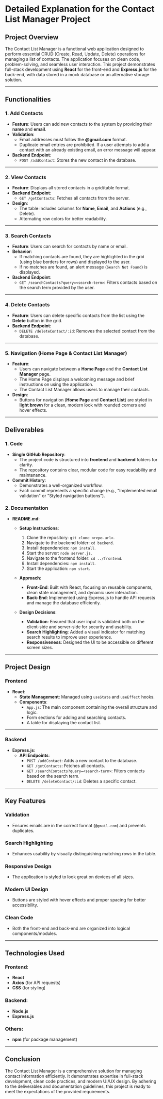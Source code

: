 # Detailed Explanation for the Contact List Manager Project

## Project Overview
The Contact List Manager is a functional web application designed to perform essential CRUD (Create, Read, Update, Delete) operations for managing a list of contacts. The application focuses on clean code, problem-solving, and seamless user interaction. This project demonstrates full-stack development using **React** for the front-end and **Express.js** for the back-end, with data stored in a mock database or an alternative storage solution.

---

## Functionalities

### 1. Add Contacts
- **Feature**: Users can add new contacts to the system by providing their **name** and **email**.
- **Validation**:
  - Email addresses must follow the **@gmail.com** format.
  - Duplicate email entries are prohibited. If a user attempts to add a contact with an already existing email, an error message will appear.
- **Backend Endpoint**:
  - `POST /addContact`: Stores the new contact in the database.

---

### 2. View Contacts
- **Feature**: Displays all stored contacts in a grid/table format.
- **Backend Endpoint**:
  - `GET /getContacts`: Fetches all contacts from the server.
- **Design**:
  - The table includes columns for **Name**, **Email**, and **Actions** (e.g., Delete).
  - Alternating row colors for better readability.

---

### 3. Search Contacts
- **Feature**: Users can search for contacts by name or email.
- **Behavior**:
  - If matching contacts are found, they are highlighted in the grid (using blue borders for rows) and displayed to the user.
  - If no matches are found, an alert message (`Search Not Found`) is displayed.
- **Backend Endpoint**:
  - `GET /searchContacts?query=<search-term>`: Filters contacts based on the search term provided by the user.

---

### 4. Delete Contacts
- **Feature**: Users can delete specific contacts from the list using the **Delete** button in the grid.
- **Backend Endpoint**:
  - `DELETE /deleteContact/:id`: Removes the selected contact from the database.

---

### 5. Navigation (Home Page & Contact List Manager)
- **Feature**:
  - Users can navigate between a **Home Page** and the **Contact List Manager** page.
  - The Home Page displays a welcoming message and brief instructions on using the application.
  - The Contact List Manager allows users to manage their contacts.
- **Design**:
  - Buttons for navigation (**Home Page** and **Contact List**) are styled in **light brown** for a clean, modern look with rounded corners and hover effects.

---

## Deliverables

### 1. Code
- **Single GitHub Repository**:
  - The project code is structured into **frontend** and **backend** folders for clarity.
  - The repository contains clear, modular code for easy readability and maintenance.
- **Commit History**:
  - Demonstrates a well-organized workflow.
  - Each commit represents a specific change (e.g., "Implemented email validation" or "Styled navigation buttons").

### 2. Documentation
- **README.md**:
  - **Setup Instructions**:
    1. Clone the repository: `git clone <repo-url>`.
    2. Navigate to the backend folder: `cd backend`.
    3. Install dependencies: `npm install`.
    4. Start the server: `node server.js`.
    5. Navigate to the frontend folder: `cd ../frontend`.
    6. Install dependencies: `npm install`.
    7. Start the application: `npm start`.

  - **Approach**:
    - **Front-End**: Built with React, focusing on reusable components, clean state management, and dynamic user interaction.
    - **Back-End**: Implemented using Express.js to handle API requests and manage the database efficiently.

  - **Design Decisions**:
    - **Validation**: Ensured that user input is validated both on the client-side and server-side for security and usability.
    - **Search Highlighting**: Added a visual indicator for matching search results to improve user experience.
    - **Responsiveness**: Designed the UI to be accessible on different screen sizes.

---

## Project Design

### Frontend
- **React**:
  - **State Management**: Managed using `useState` and `useEffect` hooks.
  - **Components**:
    - `App.js`: The main component containing the overall structure and logic.
    - Form sections for adding and searching contacts.
    - A table for displaying the contact list.

---

### Backend
- **Express.js**:
  - **API Endpoints**:
    - `POST /addContact`: Adds a new contact to the database.
    - `GET /getContacts`: Fetches all contacts.
    - `GET /searchContacts?query=<search-term>`: Filters contacts based on the search term.
    - `DELETE /deleteContact/:id`: Deletes a specific contact.

---

## Key Features

### Validation
- Ensures emails are in the correct format (`@gmail.com`) and prevents duplicates.

### Search Highlighting
- Enhances usability by visually distinguishing matching rows in the table.

### Responsive Design
- The application is styled to look great on devices of all sizes.

### Modern UI Design
- Buttons are styled with hover effects and proper spacing for better accessibility.

### Clean Code
- Both the front-end and back-end are organized into logical components/modules.

---

## Technologies Used

### Frontend:
- **React**
- **Axios** (for API requests)
- **CSS** (for styling)

### Backend:
- **Node.js**
- **Express.js**

### Others:
- **npm** (for package management)

---

## Conclusion
The Contact List Manager is a comprehensive solution for managing contact information efficiently. It demonstrates expertise in full-stack development, clean code practices, and modern UI/UX design. By adhering to the deliverables and documentation guidelines, this project is ready to meet the expectations of the provided requirements.
